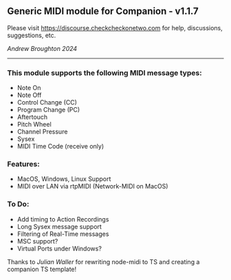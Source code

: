 ## Generic MIDI module for Companion - v1.1.7

Please visit https://discourse.checkcheckonetwo.com for help, discussions, suggestions, etc.

_Andrew Broughton 2024_

---

### This module supports the following MIDI message types:

- Note On
- Note Off
- Control Change (CC)
- Program Change (PC)
- Aftertouch
- Pitch Wheel
- Channel Pressure
- Sysex
- MIDI Time Code (receive only)

### Features:

- MacOS, Windows, Linux Support
- MIDI over LAN via rtpMIDI (Network-MIDI on MacOS)

### To Do:

- Add timing to Action Recordings
- Long Sysex message support
- Filtering of Real-Time messages
- MSC support?
- Virtual Ports under Windows?

Thanks to _Julian Waller_ for rewriting node-midi to TS and creating a companion TS template!
